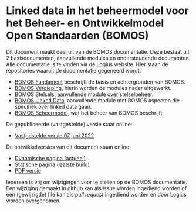 # Linked data in het beheermodel voor het Beheer- en Ontwikkelmodel Open Standaarden (BOMOS)

Dit document maakt deel uit van de BOMOS documentatie. Deze bestaat uit
2 basisdocumenten, aanvullende modules en ondersteunende documenten. Alle
documentatie is te vinden via de Logius website. Hier staan de repositories
waaruit de documentatie gegeneerd wordt.
- [BOMOS Fundament](https://www.github.com/Logius-standaarden/BOMOS-Fundament)
  beschrijft de basis en achtergronden van BOMOS.
- [BOMOS Verdieping](https://www.github.com/Logius-standaarden/BOMOS-Verdieping),
  hierin worden de modules nader uitgewerkt.
- [BOMOS Stelsels](https://www.github.com/Logius-standaarden/BOMOS-Stelsels),
  aanvullende module over stelselbeheer.
- [BOMOS Linked Data](https://www.github.com/Logius-standaarden/BOMOS-LinkedData),
  aanvullende module met BOMOS aspecten die specifiek over linked data gaan.
- [BOMOS Beheermodel](https://www.github.com/Logius-standaarden/BOMOS-Beheermodel),
  wat het beheer van BOMOS beschrijft

De gepubliceerde (vastgestelde) versie staat online:
- [Vastgestelde versie 07 juni 2022](https://gitdocumentatie.logius.nl/publicatie/bomos/linkeddata)

De ontwikkelversies van dit document staan online:
- [Dynamische pagina (actueel)](https://Logius-standaarden.github.io/BOMOS-LinkedData/index.html)
- [Statische pagina (laatste build)](https://Logius-standaarden.github.io/BOMOS-LinkedData/snapshot.html)
- [PDF versie](https://logius-standaarden.github.io/BOMOS-Fundament/BOMOS-LinkedData.pdf)

Iedereen is vrij om wijzigingen voor te stellen op de BOMOS documentatie.
Een wijziging gemaakt in github kan als _issue_ worden ingediend worden of
een (gewijzigde) file kan als _pull request_ ingediend worden
en door Logius worden overgenomen.
